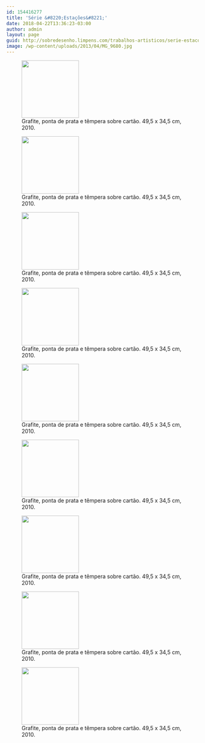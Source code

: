 ```yaml
---
id: 154416277
title: 'Série &#8220;Estações&#8221;'
date: 2018-04-22T13:36:23-03:00
author: admin
layout: page
guid: http://sobredesenho.limpens.com/trabalhos-artisticos/serie-estacoes/
image: /wp-content/uploads/2013/04/MG_9680.jpg
---
```

<div id='gallery-16' class='gallery galleryid-154416277 gallery-columns-3 gallery-size-thumbnail'>
  <figure class='gallery-item'> 
  
  <div class='gallery-icon landscape'>
    <a href='https://i1.wp.com/sobredesenho.limpens.com/wp-content/uploads/2013/04/MG_9687.jpg'><img width="150" height="150" src="https://i1.wp.com/sobredesenho.limpens.com/wp-content/uploads/2013/04/MG_9687.jpg?resize=150%2C150&#038;ssl=1" class="attachment-thumbnail size-thumbnail" alt="" loading="lazy" aria-describedby="gallery-16-154416198" srcset="https://i1.wp.com/sobredesenho.limpens.com/wp-content/uploads/2013/04/MG_9687.jpg?resize=150%2C150&ssl=1 150w, https://i1.wp.com/sobredesenho.limpens.com/wp-content/uploads/2013/04/MG_9687.jpg?zoom=2&resize=150%2C150&ssl=1 300w, https://i1.wp.com/sobredesenho.limpens.com/wp-content/uploads/2013/04/MG_9687.jpg?zoom=3&resize=150%2C150&ssl=1 450w" sizes="(max-width: 150px) 85vw, 150px" data-recalc-dims="1" /></a>
  </div><figcaption class='wp-caption-text gallery-caption' id='gallery-16-154416198'> Grafite, ponta de prata e têmpera sobre cartão. 49,5 x 34,5 cm, 2010. </figcaption></figure><figure class='gallery-item'> 
  
  <div class='gallery-icon landscape'>
    <a href='https://i0.wp.com/sobredesenho.limpens.com/wp-content/uploads/2013/04/MG_9686.jpg'><img width="150" height="150" src="https://i0.wp.com/sobredesenho.limpens.com/wp-content/uploads/2013/04/MG_9686.jpg?resize=150%2C150&#038;ssl=1" class="attachment-thumbnail size-thumbnail" alt="" loading="lazy" aria-describedby="gallery-16-154416197" srcset="https://i0.wp.com/sobredesenho.limpens.com/wp-content/uploads/2013/04/MG_9686.jpg?resize=150%2C150&ssl=1 150w, https://i0.wp.com/sobredesenho.limpens.com/wp-content/uploads/2013/04/MG_9686.jpg?zoom=2&resize=150%2C150&ssl=1 300w, https://i0.wp.com/sobredesenho.limpens.com/wp-content/uploads/2013/04/MG_9686.jpg?zoom=3&resize=150%2C150&ssl=1 450w" sizes="(max-width: 150px) 85vw, 150px" data-recalc-dims="1" /></a>
  </div><figcaption class='wp-caption-text gallery-caption' id='gallery-16-154416197'> Grafite, ponta de prata e têmpera sobre cartão. 49,5 x 34,5 cm, 2010. </figcaption></figure><figure class='gallery-item'> 
  
  <div class='gallery-icon landscape'>
    <a href='https://i1.wp.com/sobredesenho.limpens.com/wp-content/uploads/2013/04/MG_9685.jpg'><img width="150" height="150" src="https://i1.wp.com/sobredesenho.limpens.com/wp-content/uploads/2013/04/MG_9685.jpg?resize=150%2C150&#038;ssl=1" class="attachment-thumbnail size-thumbnail" alt="" loading="lazy" aria-describedby="gallery-16-154416196" srcset="https://i1.wp.com/sobredesenho.limpens.com/wp-content/uploads/2013/04/MG_9685.jpg?resize=150%2C150&ssl=1 150w, https://i1.wp.com/sobredesenho.limpens.com/wp-content/uploads/2013/04/MG_9685.jpg?zoom=2&resize=150%2C150&ssl=1 300w, https://i1.wp.com/sobredesenho.limpens.com/wp-content/uploads/2013/04/MG_9685.jpg?zoom=3&resize=150%2C150&ssl=1 450w" sizes="(max-width: 150px) 85vw, 150px" data-recalc-dims="1" /></a>
  </div><figcaption class='wp-caption-text gallery-caption' id='gallery-16-154416196'> Grafite, ponta de prata e têmpera sobre cartão. 49,5 x 34,5 cm, 2010. </figcaption></figure><figure class='gallery-item'> 
  
  <div class='gallery-icon landscape'>
    <a href='https://i2.wp.com/sobredesenho.limpens.com/wp-content/uploads/2013/04/MG_9683.jpg'><img width="150" height="150" src="https://i2.wp.com/sobredesenho.limpens.com/wp-content/uploads/2013/04/MG_9683.jpg?resize=150%2C150&#038;ssl=1" class="attachment-thumbnail size-thumbnail" alt="" loading="lazy" aria-describedby="gallery-16-154416195" srcset="https://i2.wp.com/sobredesenho.limpens.com/wp-content/uploads/2013/04/MG_9683.jpg?resize=150%2C150&ssl=1 150w, https://i2.wp.com/sobredesenho.limpens.com/wp-content/uploads/2013/04/MG_9683.jpg?zoom=2&resize=150%2C150&ssl=1 300w, https://i2.wp.com/sobredesenho.limpens.com/wp-content/uploads/2013/04/MG_9683.jpg?zoom=3&resize=150%2C150&ssl=1 450w" sizes="(max-width: 150px) 85vw, 150px" data-recalc-dims="1" /></a>
  </div><figcaption class='wp-caption-text gallery-caption' id='gallery-16-154416195'> Grafite, ponta de prata e têmpera sobre cartão. 49,5 x 34,5 cm, 2010. </figcaption></figure><figure class='gallery-item'> 
  
  <div class='gallery-icon landscape'>
    <a href='https://i1.wp.com/sobredesenho.limpens.com/wp-content/uploads/2013/04/MG_9682.jpg'><img width="150" height="150" src="https://i1.wp.com/sobredesenho.limpens.com/wp-content/uploads/2013/04/MG_9682.jpg?resize=150%2C150&#038;ssl=1" class="attachment-thumbnail size-thumbnail" alt="" loading="lazy" aria-describedby="gallery-16-154416194" srcset="https://i1.wp.com/sobredesenho.limpens.com/wp-content/uploads/2013/04/MG_9682.jpg?resize=150%2C150&ssl=1 150w, https://i1.wp.com/sobredesenho.limpens.com/wp-content/uploads/2013/04/MG_9682.jpg?zoom=2&resize=150%2C150&ssl=1 300w, https://i1.wp.com/sobredesenho.limpens.com/wp-content/uploads/2013/04/MG_9682.jpg?zoom=3&resize=150%2C150&ssl=1 450w" sizes="(max-width: 150px) 85vw, 150px" data-recalc-dims="1" /></a>
  </div><figcaption class='wp-caption-text gallery-caption' id='gallery-16-154416194'> Grafite, ponta de prata e têmpera sobre cartão. 49,5 x 34,5 cm, 2010. </figcaption></figure><figure class='gallery-item'> 
  
  <div class='gallery-icon landscape'>
    <a href='https://i0.wp.com/sobredesenho.limpens.com/wp-content/uploads/2013/04/MG_9681.jpg'><img width="150" height="150" src="https://i0.wp.com/sobredesenho.limpens.com/wp-content/uploads/2013/04/MG_9681.jpg?resize=150%2C150&#038;ssl=1" class="attachment-thumbnail size-thumbnail" alt="" loading="lazy" aria-describedby="gallery-16-154416193" srcset="https://i0.wp.com/sobredesenho.limpens.com/wp-content/uploads/2013/04/MG_9681.jpg?resize=150%2C150&ssl=1 150w, https://i0.wp.com/sobredesenho.limpens.com/wp-content/uploads/2013/04/MG_9681.jpg?zoom=2&resize=150%2C150&ssl=1 300w, https://i0.wp.com/sobredesenho.limpens.com/wp-content/uploads/2013/04/MG_9681.jpg?zoom=3&resize=150%2C150&ssl=1 450w" sizes="(max-width: 150px) 85vw, 150px" data-recalc-dims="1" /></a>
  </div><figcaption class='wp-caption-text gallery-caption' id='gallery-16-154416193'> Grafite, ponta de prata e têmpera sobre cartão. 49,5 x 34,5 cm, 2010. </figcaption></figure><figure class='gallery-item'> 
  
  <div class='gallery-icon landscape'>
    <a href='https://i2.wp.com/sobredesenho.limpens.com/wp-content/uploads/2013/04/MG_9680.jpg'><img width="150" height="150" src="https://i2.wp.com/sobredesenho.limpens.com/wp-content/uploads/2013/04/MG_9680.jpg?resize=150%2C150&#038;ssl=1" class="attachment-thumbnail size-thumbnail" alt="" loading="lazy" aria-describedby="gallery-16-154416192" srcset="https://i2.wp.com/sobredesenho.limpens.com/wp-content/uploads/2013/04/MG_9680.jpg?resize=150%2C150&ssl=1 150w, https://i2.wp.com/sobredesenho.limpens.com/wp-content/uploads/2013/04/MG_9680.jpg?zoom=2&resize=150%2C150&ssl=1 300w, https://i2.wp.com/sobredesenho.limpens.com/wp-content/uploads/2013/04/MG_9680.jpg?zoom=3&resize=150%2C150&ssl=1 450w" sizes="(max-width: 150px) 85vw, 150px" data-recalc-dims="1" /></a>
  </div><figcaption class='wp-caption-text gallery-caption' id='gallery-16-154416192'> Grafite, ponta de prata e têmpera sobre cartão. 49,5 x 34,5 cm, 2010. </figcaption></figure><figure class='gallery-item'> 
  
  <div class='gallery-icon landscape'>
    <a href='https://i2.wp.com/sobredesenho.limpens.com/wp-content/uploads/2013/04/MG_9679.jpg'><img width="150" height="150" src="https://i2.wp.com/sobredesenho.limpens.com/wp-content/uploads/2013/04/MG_9679.jpg?resize=150%2C150&#038;ssl=1" class="attachment-thumbnail size-thumbnail" alt="" loading="lazy" aria-describedby="gallery-16-154416191" srcset="https://i2.wp.com/sobredesenho.limpens.com/wp-content/uploads/2013/04/MG_9679.jpg?resize=150%2C150&ssl=1 150w, https://i2.wp.com/sobredesenho.limpens.com/wp-content/uploads/2013/04/MG_9679.jpg?zoom=2&resize=150%2C150&ssl=1 300w, https://i2.wp.com/sobredesenho.limpens.com/wp-content/uploads/2013/04/MG_9679.jpg?zoom=3&resize=150%2C150&ssl=1 450w" sizes="(max-width: 150px) 85vw, 150px" data-recalc-dims="1" /></a>
  </div><figcaption class='wp-caption-text gallery-caption' id='gallery-16-154416191'> Grafite, ponta de prata e têmpera sobre cartão. 49,5 x 34,5 cm, 2010. </figcaption></figure><figure class='gallery-item'> 
  
  <div class='gallery-icon landscape'>
    <a href='https://i1.wp.com/sobredesenho.limpens.com/wp-content/uploads/2013/04/MG_9678.jpg'><img width="150" height="150" src="https://i1.wp.com/sobredesenho.limpens.com/wp-content/uploads/2013/04/MG_9678.jpg?resize=150%2C150&#038;ssl=1" class="attachment-thumbnail size-thumbnail" alt="" loading="lazy" aria-describedby="gallery-16-154416190" srcset="https://i1.wp.com/sobredesenho.limpens.com/wp-content/uploads/2013/04/MG_9678.jpg?resize=150%2C150&ssl=1 150w, https://i1.wp.com/sobredesenho.limpens.com/wp-content/uploads/2013/04/MG_9678.jpg?zoom=2&resize=150%2C150&ssl=1 300w, https://i1.wp.com/sobredesenho.limpens.com/wp-content/uploads/2013/04/MG_9678.jpg?zoom=3&resize=150%2C150&ssl=1 450w" sizes="(max-width: 150px) 85vw, 150px" data-recalc-dims="1" /></a>
  </div><figcaption class='wp-caption-text gallery-caption' id='gallery-16-154416190'> Grafite, ponta de prata e têmpera sobre cartão. 49,5 x 34,5 cm, 2010. </figcaption></figure>
</div>